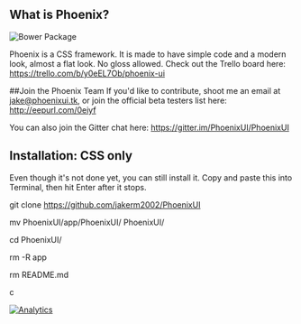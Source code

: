 ## What is Phoenix?
![Bower Package](http://img.shields.io/badge/bower%20install-phoenixui-2ecc71.svg?style=flat)

Phoenix is a CSS framework. It is made to have simple code and a modern look, almost a flat look. No gloss allowed.
Check out the Trello board here: https://trello.com/b/y0eEL7Ob/phoenix-ui

##Join the Phoenix Team
If you'd like to contribute, shoot me an email at jake@phoenixui.tk, or join the official beta testers list here: http://eepurl.com/0eiyf

You can also join the Gitter chat here: https://gitter.im/PhoenixUI/PhoenixUI

## Installation: CSS only
Even though it's not done yet, you can still install it. Copy and paste this into Terminal, then hit Enter after it stops.

git clone https://github.com/jakerm2002/PhoenixUI

mv PhoenixUI/app/PhoenixUI/ PhoenixUI/

cd PhoenixUI/

rm -R app

rm README.md

c

[![Analytics](https://ga-beacon.appspot.com/UA-53505204-2/PhoenixUI/?pixel)](https://github.com/igrigorik/ga-beacon)

